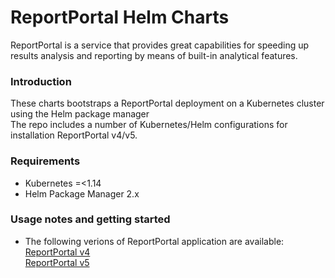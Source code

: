 # ReportPortal Helm Charts
ReportPortal is a service that provides great capabilities for speeding up results analysis and reporting by means of built-in analytical features.  

### Introduction
These charts bootstraps a ReportPortal deployment on a Kubernetes cluster using the Helm package manager<br/>
The repo includes a number of Kubernetes/Helm configurations for installation ReportPortal v4/v5.  

### Requirements
- Kubernetes =<1.14
- Helm Package Manager 2.x

### Usage notes and getting started
- The following verions of ReportPortal application are available:  
[ReportPortal v4](https://github.com/reportportal/kubernetes/tree/master/reportportal/v4)  
[ReportPortal v5](https://github.com/reportportal/kubernetes/tree/master/reportportal/v5)  


